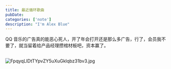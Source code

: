 ```yaml
---
title: 最近循环歌曲
pubDate:
categories: ['note']
description: "I'm Alex Blue"
---
```


QQ 音乐的广告真的能恶心死人，开了年会打开还是那么多广告，行了，会员我不要了，就当留着给产品经理攒棺材板吧，资本赢了。<br><br>

![FpqyqLIDtTYpvZY5uXuGklqbz31bv3.jpg](./attachments/bafkreigw3hgqbuqjnnfwb5eu37525bkeikfwbwo5b5mg5ryyi7426kzrxq)
